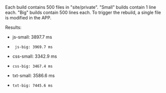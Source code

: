 Each build contains 500 files in "site/private".
"Small" builds contain 1 line each.
"Big" builds contain 500 lines each.
To trigger the rebuild, a single file is modified in the APP.

Results:

*    js-small: 3897.7 ms
*      js-big: 3969.7 ms
*   css-small: 3342.9 ms
*     css-big: 3467.4 ms
*   txt-small: 3586.6 ms
*     txt-big: 7445.6 ms

